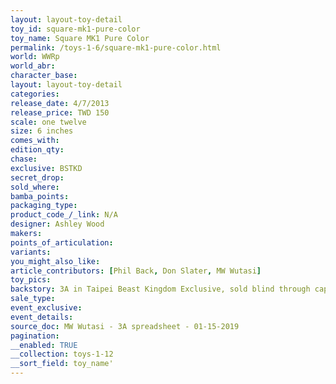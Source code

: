 ```yaml
---
layout: layout-toy-detail 
toy_id: square-mk1-pure-color
toy_name: Square MK1 Pure Color
permalink: /toys-1-6/square-mk1-pure-color.html
world: WWRp
world_abr: 
character_base: 
layout: layout-toy-detail
categories: 
release_date: 4/7/2013
release_price: TWD 150
scale: one twelve
size: 6 inches
comes_with: 
edition_qty: 
chase: 
exclusive: BSTKD
secret_drop: 
sold_where: 
bamba_points: 
packaging_type: 
product_code_/_link: N/A
designer: Ashley Wood
makers: 
points_of_articulation: 
variants: 
you_might_also_like: 
article_contributors: [Phil Back, Don Slater, MW Wutasi]
toy_pics: 
backstory: 3A in Taipei Beast Kingdom Exclusive, sold blind through capsule machine. Total 16 color ways
sale_type: 
event_exclusive: 
event_details: 
source_doc: MW Wutasi - 3A spreadsheet - 01-15-2019
pagination: 
__enabled: TRUE
__collection: toys-1-12
__sort_field: toy_name'
---
```


